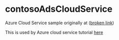 # contosoAdsCloudService
Azure Cloud Service sample originally at ([broken link](https://code.msdn.microsoft.com/Simple-Azure-Cloud-Service-e01df2e4))

This is used by Azure cloud service tutorial [here](https://docs.microsoft.com/en-us/azure/cloud-services/cloud-services-dotnet-get-started#overview)
